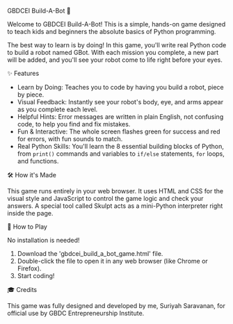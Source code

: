 GBDCEI Build-A-Bot 🤖

Welcome to GBDCEI Build-A-Bot! This is a simple, hands-on game designed to teach kids and beginners the absolute basics of Python programming.

The best way to learn is by doing! In this game, you'll write real Python code to build a robot named GBot. With each mission you complete, a new part will be added, and you'll see your robot come to life right before your eyes.

✨ Features

* Learn by Doing: Teaches you to code by having you build a robot, piece by piece.
* Visual Feedback: Instantly see your robot's body, eye, and arms appear as you complete each level.
* Helpful Hints: Error messages are written in plain English, not confusing code, to help you find and fix mistakes.
* Fun & Interactive: The whole screen flashes green for success and red for errors, with fun sounds to match.
* Real Python Skills: You'll learn the 8 essential building blocks of Python, from `print()` commands and variables to `if/else` statements, `for` loops, and functions.

🛠️ How it's Made

This game runs entirely in your web browser. It uses HTML and CSS for the visual style and JavaScript to control the game logic and check your answers. A special tool called Skulpt acts as a mini-Python interpreter right inside the page.

🚀 How to Play

No installation is needed!

1.  Download the 'gbdcei_build_a_bot_game.html' file.
2.  Double-click the file to open it in any web browser (like Chrome or Firefox).
3.  Start coding!

🎓 Credits

This game was fully designed and developed by me, Suriyah Saravanan, for official use by GBDC Entrepreneurship Institute.